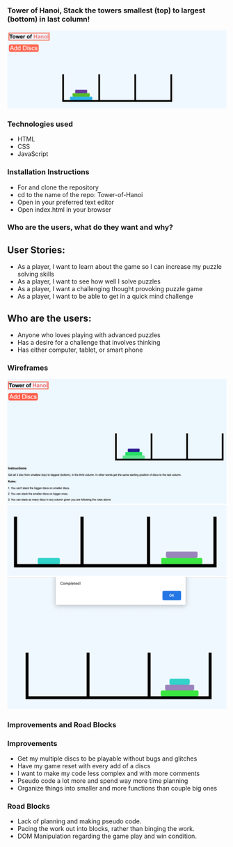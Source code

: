 ### Tower of Hanoi, Stack the towers smallest (top) to largest (bottom) in last column!

![Tower of Hanoi](./Tower6.png)

### Technologies used

- HTML
- CSS
- JavaScript

### Installation Instructions

- For and clone the repository
- cd to the name of the repo: Tower-of-Hanoi
- Open in your preferred text editor
- Open index.html in your browser

### Who are the users, what do they want and why?

## User Stories:

- As a player, I want to learn about the game so I can increase my puzzle solving skills
- As a player, I want to see how well I solve puzzles
- As a player, I want a challenging thought provoking puzzle game
- As a player, I want to be able to get in a quick mind challenge

## Who are the users:

- Anyone who loves playing with advanced puzzles
- Has a desire for a challenge that involves thinking
- Has either computer, tablet, or smart phone

### Wireframes

![Tower of Hanoi: Game in progress](./TowerPower.png)
![Tower of Hanoi: Game in progress](./Tower3.png)
![Tower of Hanoi: Game in progress](./Tower2.png)

### Improvements and Road Blocks

### Improvements

- Get my multiple discs to be playable without bugs and glitches
- Have my game reset with every add of a discs
- I want to make my code less complex and with more comments
- Pseudo code a lot more and spend way more time planning
- Organize things into smaller and more functions than couple big ones

### Road Blocks

- Lack of planning and making pseudo code.
- Pacing the work out into blocks, rather than binging the work.
- DOM Manipulation regarding the game play and win condition. 
